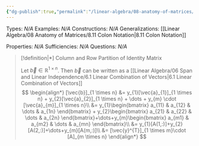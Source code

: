 ```yaml
---
{"dg-publish":true,"permalink":"/linear-algebra/08-anatomy-of-matrices/8-15-column-and-row-partition-of-identity-matrix/","tags":["Type/Definition","Topic/Linear_Algebra"]}
---
```


Types: *N/A*
Examples: *N/A*
Constructions: *N/A*
Generalizations: [[Linear Algebra/08 Anatomy of Matrices/8.11 Colon Notation\|8.11 Colon Notation]]

Properties: *N/A*
Sufficiencies: *N/A*
Questions: *N/A*

> [!definition|*] Column and Row Partition of Identity Matrix
> 
> Let $\vec{b} \in \mathbb{R}^{1 \times n}$. Then $\vec{b}$ can be written as a [[Linear Algebra/06 Span and Linear Independence/6.1 Linear Combination of Vectors\|6.1 Linear Combination of Vectors]]
> $$
> \begin{align*}
> [\vec{b}]_{1 \times n} &=  y_{1}[\vec{a}_{1}]_{1 \times n} + y_{2}[\vec{a}_{2}]_{1 \times n} + \dots + y_{m} \cdot [\vec{a}_{m}]_{1 \times n}\\
> &= y_{1}\begin{bmatrix}
> a_{11} & a_{12} & \dots & a_{1n}
> \end{bmatrix} + y_{2}\begin{bmatrix}
> a_{21} & a_{22} & \dots & a_{2n}
> \end{bmatrix}+\dots+y_{m}\begin{bmatrix}
> a_{m1} & a_{m2} & \dots & a_{mn}
> \end{bmatrix}\\
> &= y_{1}[A(1,:)]+y_{2}[A(2,:)]+\dots+y_{m}[A(m,:)]\\
> &= [\vec{y}^{T}]_{1 \times m}\cdot [A]_{m \times n}
> \end{align*}
> $$
